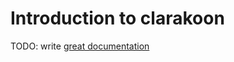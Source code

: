 # Introduction to clarakoon

TODO: write [great documentation](http://jacobian.org/writing/great-documentation/what-to-write/)
